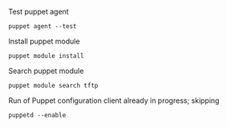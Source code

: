 <!---
```

```
-->

Test puppet agent
```
puppet agent --test
```

Install puppet module
```
puppet module install
```

Search puppet module
```
puppet module search tftp
```

Run of Puppet configuration client already in progress; skipping
```
puppetd --enable
```